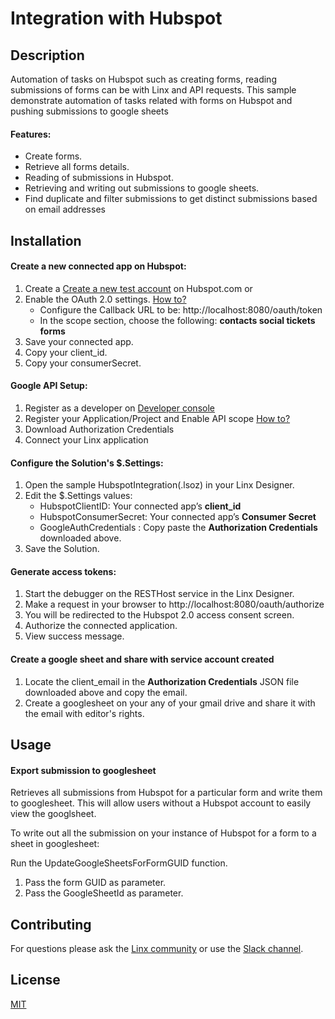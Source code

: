 # Integration with Hubspot

## Description
Automation of tasks on Hubspot such as creating forms, reading submissions of forms can be with Linx and API requests. This sample demonstrate automation of tasks related with forms on Hubspot and pushing submissions  to google sheets
#### Features:
* Create forms.
* Retrieve all forms details.
* Reading of submissions in Hubspot.
* Retrieving and writing out submissions to google sheets.
* Find duplicate and filter submissions to get distinct submissions based on email addresses
## Installation

#### Create a new connected app on Hubspot:
1. Create a  [Create a new test account](https://legacydocs.hubspot.com/docs/faq/how-do-i-create-a-test-account) on Hubspot.com or
2. Enable the OAuth 2.0 settings. [How to?](https://developers.hubspot.com/docs/api/oauth-quickstart-guide)
   * Configure the Callback URL to be: http://localhost:8080/oauth/token
   * In the scope section, choose the following: **contacts social tickets forms**
3. Save your connected app.
4. Copy your client_id.
5. Copy your consumerSecret.

#### Google API Setup:

1. Register as a developer on [Developer console](https://console.developers.google.com/)
2. Register your Application/Project and Enable API scope [How to?](https://linx.software/docs/guides/googleapis/)
3. Download Authorization Credentials
4. Connect your Linx application

#### Configure the Solution's $.Settings:
1. Open the sample HubspotIntegration(.lsoz) in your Linx Designer.
2. Edit the $.Settings values:
   * HubspotClientID: Your connected app’s **client_id**
   * HubspotConsumerSecret: Your connected app’s **Consumer Secret**
   * GoogleAuthCredentials : Copy paste the **Authorization Credentials** downloaded above.
3. Save the Solution.

#### Generate access tokens:
1. Start the debugger on the RESTHost service in the Linx Designer.
2. Make a request in your browser to http://localhost:8080/oauth/authorize
3. You will be redirected to the Hubspot 2.0 access consent screen.
4. Authorize the connected application.
5. View success message.

#### Create a google sheet and share with service account created
1. Locate the client_email in the **Authorization Credentials** JSON file downloaded above and copy the email.
2. Create a googlesheet on your any of your gmail drive and share it with the email with editor's rights.

## Usage

#### Export submission to googlesheet
Retrieves all submissions from Hubspot for a particular form and write them to googlesheet.  This will allow users without a Hubspot account to easily view the googlsheet. 

To write out all the submission on your instance of Hubspot for a form to a sheet in googlesheet:

Run the UpdateGoogleSheetsForFormGUID function.
1. Pass the form GUID as parameter.
2. Pass the GoogleSheetId as parameter.


## Contributing

For questions please ask the [Linx community](https://linx/software/community) or use the [Slack channel](https://linxsoftware.slack.com/archives/C01FLBC1XNX). 

## License

[MIT](https://github.com/linx-software/template-repo/blob/main/LICENSE.txt)

